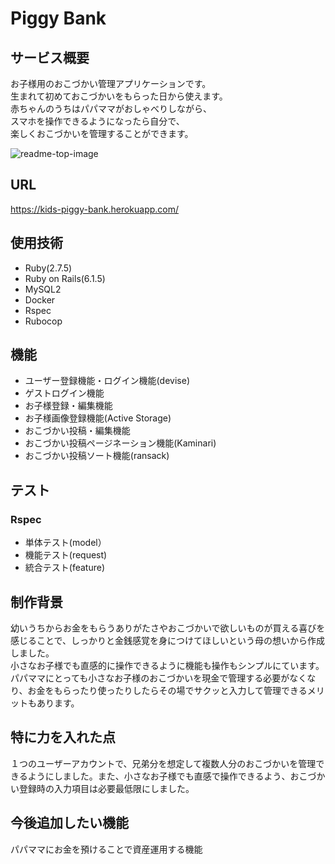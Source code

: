 # Piggy Bank

## サービス概要
お子様用のおこづかい管理アプリケーションです。  
生まれて初めておこづかいをもらった日から使えます。  
赤ちゃんのうちはパパママがおしゃべりしながら、  
スマホを操作できるようになったら自分で、  
楽しくおこづかいを管理することができます。

![readme-top-image](https://user-images.githubusercontent.com/97713176/167884857-5d234335-3c45-4a76-a8cb-e5a822e5fd20.png)

## URL  
https://kids-piggy-bank.herokuapp.com/

## 使用技術
* Ruby(2.7.5)
* Ruby on Rails(6.1.5)
* MySQL2
* Docker
* Rspec
* Rubocop

## 機能
* ユーザー登録機能・ログイン機能(devise)
* ゲストログイン機能
* お子様登録・編集機能
* お子様画像登録機能(Active Storage)
* おこづかい投稿・編集機能
* おこづかい投稿ページネーション機能(Kaminari)
* おこづかい投稿ソート機能(ransack)

## テスト
### Rspec
* 単体テスト(model）
* 機能テスト(request)
* 統合テスト(feature)

## 制作背景 
幼いうちからお金をもらうありがたさやおこづかいで欲しいものが買える喜びを感じることで、しっかりと金銭感覚を身につけてほしいという母の想いから作成しました。   
小さなお子様でも直感的に操作できるように機能も操作もシンプルにています。  
パパママにとっても小さなお子様のおこづかいを現金で管理する必要がなくなり、お金をもらったり使ったりしたらその場でサクッと入力して管理できるメリットもあります。  

## 特に力を入れた点
１つのユーザーアカウントで、兄弟分を想定して複数人分のおこづかいを管理できるようにしました。また、小さなお子様でも直感で操作できるよう、おこづかい登録時の入力項目は必要最低限にしました。

## 今後追加したい機能
パパママにお金を預けることで資産運用する機能
